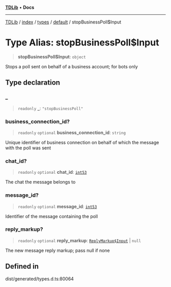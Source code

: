 [**TDLib**](../../../../../../README.md) • **Docs**

***

[TDLib](../../../../../../modules.md) / [index](../../../../../README.md) / [types](../../../README.md) / [default](../README.md) / stopBusinessPoll$Input

# Type Alias: stopBusinessPoll$Input

> **stopBusinessPoll$Input**: `object`

Stops a poll sent on behalf of a business account; for bots only

## Type declaration

### \_

> `readonly` **\_**: `"stopBusinessPoll"`

### business\_connection\_id?

> `readonly` `optional` **business\_connection\_id**: `string`

Unique identifier of business connection on behalf of which the message with the poll was sent

### chat\_id?

> `readonly` `optional` **chat\_id**: [`int53`](int53-1.md)

The chat the message belongs to

### message\_id?

> `readonly` `optional` **message\_id**: [`int53`](int53-1.md)

Identifier of the message containing the poll

### reply\_markup?

> `readonly` `optional` **reply\_markup**: [`ReplyMarkup$Input`](ReplyMarkup$Input.md) \| `null`

The new message reply markup; pass null if none

## Defined in

dist/generated/types.d.ts:80064
